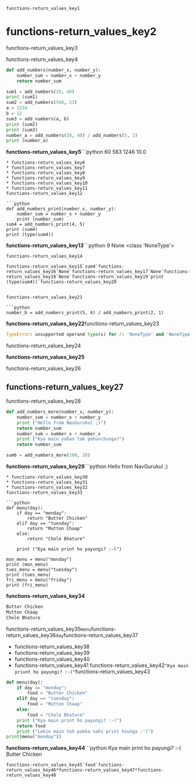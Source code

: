 ```ngMeta
functions-return_values_key1
```
# functions-return_values_key2
functions-return_values_key3

functions-return_values_key4

```python
def add_numbers(number_x, number_y):
    number_sum = number_x + number_y
    return number_sum

sum1 = add_numbers(20, 40)
print (sum1)
sum2 = add_numbers(560, 23)
a = 1234
b = 12
sum3 = add_numbers(a, b)
print (sum2)
print (sum3)
number_a = add_numbers(20, 40) / add_numbers(5, 1)
print (number_a)
```
**functions-return_values_key5**```python
60
583
1246
10.0
```
* functions-return_values_key6
* functions-return_values_key7
* functions-return_values_key8
* functions-return_values_key9
* functions-return_values_key10
* functions-return_values_key11
functions-return_values_key12

```python
def add_numbers_print(number_x, number_y):
    number_sum = number_x + number_y
    print (number_sum)
sum4 = add_numbers_print(4, 5)
print (sum4)
print (type(sum4))
```
**functions-return_values_key13**```python
9
None
<class 'NoneType'>
```
functions-return_values_key14

functions-return_values_key15`sum4`functions-return_values_key16`None`functions-return_values_key17`None`functions-return_values_key18`None`functions-return_values_key19`print (type(sum4))`functions-return_values_key20


functions-return_values_key21

```python
number_b = add_numbers_print(5, 4) / add_numbers_print(2, 1)
```
**functions-return_values_key22**functions-return_values_key23

```python
TypeError: unsupported operand type(s) for /: 'NoneType' and 'NoneType'
```
functions-return_values_key24

**functions-return_values_key25**

functions-return_values_key26

## functions-return_values_key27
functions-return_values_key28

```python
def add_numbers_more(number_x, number_y):
    number_sum = number_x + number_y
    print ("Hello from NavGurukul ;)")
    return number_sum
    number_sum = number_x + number_x
    print ("Kya main yahan tak pahunchunga?")
    return number_sum

sum6 = add_numbers_more(100, 20)
```
**functions-return_values_key29**```python
Hello from NavGurukul ;)
```
* functions-return_values_key30
* functions-return_values_key31
* functions-return_values_key32
functions-return_values_key33

```python
def menu(day):
    if day == "monday":
        return "Butter Chicken"
    elif day == "tuesday":
        return "Mutton Chaap"
    else:
        return "Chole Bhature"

    print ("Kya main print ho payungi? :-(")

mon_menu = menu("monday")
print (mon_menu)
tues_menu = menu("tuesday")
print (tues_menu)
fri_menu = menu("friday")
print (fri_menu)
```
**functions-return_values_key34**

```python
Butter Chicken
Mutton Chaap
Chole Bhature
```
functions-return_values_key35`menu`functions-return_values_key36`day`functions-return_values_key37

* functions-return_values_key38
* functions-return_values_key39
* functions-return_values_key40
* functions-return_values_key41
functions-return_values_key42`"Kya main priunt ho payungi? :-("`functions-return_values_key43

```python
def menu(day):
    if day == "monday":
        food = "Butter Chicken"
    elif day == "tuesday":
        food = "Mutton Chaap"
    else:
        food = "Chole Bhature"
    print ("Kya main print ho payungi? :-(")
    return food
    print ("Lekin main toh pakka nahi print hounga :'(")
print(menu("monday"))
```
**functions-return_values_key44**```python
Kya main print ho payungi? :-(
Butter Chicken
```
functions-return_values_key45`food`functions-return_values_key46*functions-return_values_key47*functions-return_values_key48